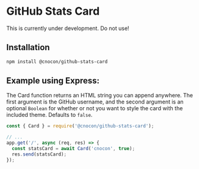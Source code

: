 # GitHub Stats Card

This is currently under development. Do not use!

## Installation

```bash
npm install @cnocon/github-stats-card
```

## Example using Express:

The Card function returns an HTML string you can append anywhere. The first argument is the GitHub username, and the second argument is an optional `Boolean` for whether or not you want to style the card with the included theme. Defaults to `false`.

```js
const { Card } = require('@cnocon/github-stats-card');

// ...
app.get('/', async (req, res) => {
  const statsCard = await Card('cnocon', true);
  res.send(statsCard);
});
```
